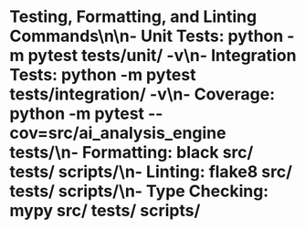 # Testing, Formatting, and Linting Commands\n\n- Unit Tests: python -m pytest tests/unit/ -v\n- Integration Tests: python -m pytest tests/integration/ -v\n- Coverage: python -m pytest --cov=src/ai_analysis_engine tests/\n- Formatting: black src/ tests/ scripts/\n- Linting: flake8 src/ tests/ scripts/\n- Type Checking: mypy src/ tests/ scripts/